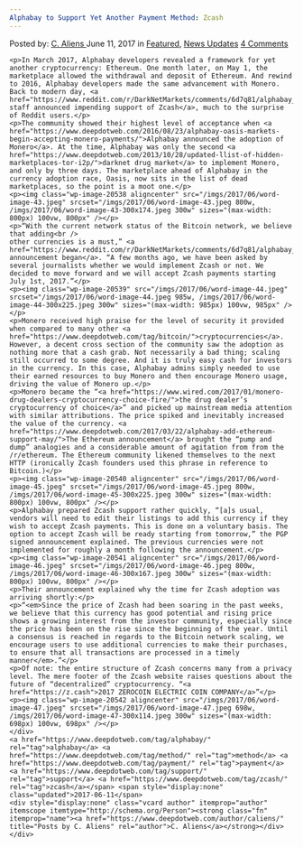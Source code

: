 ```yaml
---
Alphabay to Support Yet Another Payment Method: Zcash
---
```

<article class="post-listing post-20534 post type-post status-publish format-standard has-post-thumbnail hentry  tag-alphabay tag-method tag-payment tag-support tag-zcash">
    <div class="post-inner">
        <span>Posted by: <a href="https://www.deepdotweb.com/author/caliens/" title="">C. Aliens </a></span>
    <span>June 11, 2017</span>
    <span>in <a href="https://www.deepdotweb.com/category/deepdot-news/" rel="category tag">Featured</a>, <a href="https://www.deepdotweb.com/category/news-updates/" rel="category tag">News Updates</a></span>
    <span><a href="https://www.deepdotweb.com/2017/06/11/alphabay-support-yet-another-payment-method-zcash/#comments">4 Comments</a></span>
    </p>
    <div class="clear"></div>
    
    <p>In March 2017, Alphabay developers revealed a framework for yet another cryptocurrency: Ethereum. One month later, on May 1, the marketplace allowed the withdrawal and deposit of Ethereum. And rewind to 2016, Alphabay developers made the same advancement with Monero. Back to modern day, <a href="https://www.reddit.com/r/DarkNetMarkets/comments/6d7q81/alphabay_will_accept_zcash_starting_july_1st_2017/">Alphabay staff announced impending support of Zcash</a>, much to the surprise of Reddit users.</p>
    <p>The community showed their highest level of acceptance when <a href="https://www.deepdotweb.com/2016/08/23/alphabay-oasis-markets-begin-accepting-monero-payments/">Alphabay announced the adoption of Monero</a>. At the time, Alphabay was only the second <a href="https://www.deepdotweb.com/2013/10/28/updated-llist-of-hidden-marketplaces-tor-i2p/">darknet drug market</a> to implement Monero, and only by three days. The marketplace ahead of Alphabay in the currency adoption race, Oasis, now sits in the list of dead marketplaces, so the point is a moot one.</p>
    <p><img class="wp-image-20538 aligncenter" src="/imgs/2017/06/word-image-43.jpeg" srcset="/imgs/2017/06/word-image-43.jpeg 800w, /imgs/2017/06/word-image-43-300x174.jpeg 300w" sizes="(max-width: 800px) 100vw, 800px" /></p>
    <p>“With the current network status of the Bitcoin network, we believe that adding<br />
    other currencies is a must,” <a href="https://www.reddit.com/r/DarkNetMarkets/comments/6d7q81/alphabay_will_accept_zcash_starting_july_1st_2017/">the announcement began</a>. “A few months ago, we have been asked by several journalists whether we would implement Zcash or not. We decided to move forward and we will accept Zcash payments starting July 1st, 2017.”</p>
    <p><img class="wp-image-20539" src="/imgs/2017/06/word-image-44.jpeg" srcset="/imgs/2017/06/word-image-44.jpeg 985w, /imgs/2017/06/word-image-44-300x225.jpeg 300w" sizes="(max-width: 985px) 100vw, 985px" /></p>
    <p>Monero received high praise for the level of security it provided when compared to many other <a href="https://www.deepdotweb.com/tag/bitcoin/">cryptocurrencies</a>. However, a decent cross section of the community saw the adoption as nothing more that a cash grab. Not necessarily a bad thing; scaling still occurred to some degree. And it is truly easy cash for investors in the currency. In this case, Alphabay admins simply needed to use their earned resources to buy Monero and then encourage Monero usage, driving the value of Monero up.</p>
    <p>Monero became the “<a href="https://www.wired.com/2017/01/monero-drug-dealers-cryptocurrency-choice-fire/">the drug dealer’s cryptocurrency of choice</a>” and picked up mainstream media attention with similar attributions. The price spiked and inevitably increased the value of the currency. <a href="https://www.deepdotweb.com/2017/03/22/alphabay-add-ethereum-support-may/">The Ethereum announcement</a> brought the “pump and dump” analogies and a considerable amount of agitation from from the /r/ethereum. The Ethereum community likened themselves to the next HTTP (ironically Zcash founders used this phrase in reference to Bitcoin.)</p>
    <p><img class="wp-image-20540 aligncenter" src="/imgs/2017/06/word-image-45.jpeg" srcset="/imgs/2017/06/word-image-45.jpeg 800w, /imgs/2017/06/word-image-45-300x225.jpeg 300w" sizes="(max-width: 800px) 100vw, 800px" /></p>
    <p>Alphabay prepared Zcash support rather quickly, “[a]s usual, vendors will need to edit their listings to add this currency if they wish to accept Zcash payments. This is done on a voluntary basis. The option to accept Zcash will be ready starting from tomorrow,” the PGP signed announcement explained. The previous currencies were not implemented for roughly a month following the announcement.</p>
    <p><img class="wp-image-20541 aligncenter" src="/imgs/2017/06/word-image-46.jpeg" srcset="/imgs/2017/06/word-image-46.jpeg 800w, /imgs/2017/06/word-image-46-300x167.jpeg 300w" sizes="(max-width: 800px) 100vw, 800px" /></p>
    <p>Their announcement explained why the time for Zcash adoption was arriving shortly:</p>
    <p>“<em>Since the price of Zcash had been soaring in the past weeks, we believe that this currency has good potential and rising price shows a growing interest from the investor community, especially since the price has been on the rise since the beginning of the year. Until a consensus is reached in regards to the Bitcoin network scaling, we encourage users to use additional currencies to make their purchases, to ensure that all transactions are processed in a timely manner</em>.”</p>
    <p>Of note: the entire structure of Zcash concerns many from a privacy level. The mere footer of the Zcash website raises questions about the future of “decentralized” cryptocurrency. “<a href="https://z.cash">2017 ZEROCOIN ELECTRIC COIN COMPANY</a>”</p>
    <p><img class="wp-image-20542 aligncenter" src="/imgs/2017/06/word-image-47.jpeg" srcset="/imgs/2017/06/word-image-47.jpeg 698w, /imgs/2017/06/word-image-47-300x114.jpeg 300w" sizes="(max-width: 698px) 100vw, 698px" /></p>
    </div>
    <a href="https://www.deepdotweb.com/tag/alphabay/" rel="tag">alphabay</a> <a href="https://www.deepdotweb.com/tag/method/" rel="tag">method</a> <a href="https://www.deepdotweb.com/tag/payment/" rel="tag">payment</a> <a href="https://www.deepdotweb.com/tag/support/" rel="tag">support</a> <a href="https://www.deepdotweb.com/tag/zcash/" rel="tag">zcash</a></span> <span style="display:none" class="updated">2017-06-11</span>
    <div style="display:none" class="vcard author" itemprop="author" itemscope itemtype="http://schema.org/Person"><strong class="fn" itemprop="name"><a href="https://www.deepdotweb.com/author/caliens/" title="Posts by C. Aliens" rel="author">C. Aliens</a></strong></div>
    </div>
</article>

